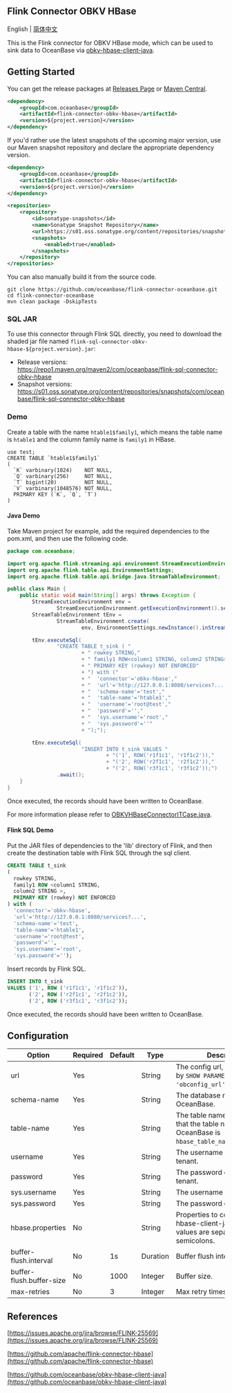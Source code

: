 ## Flink Connector OBKV HBase

English | [简体中文](flink-connector-obkv-hbase_cn.md)

This is the Flink connector for OBKV HBase mode, which can be used to sink data to OceanBase via [obkv-hbase-client-java](https://github.com/oceanbase/obkv-hbase-client-java).

## Getting Started

You can get the release packages at [Releases Page](https://github.com/oceanbase/flink-connector-oceanbase/releases) or [Maven Central](https://central.sonatype.com/artifact/com.oceanbase/flink-connector-obkv-hbase).

```xml
<dependency>
    <groupId>com.oceanbase</groupId>
    <artifactId>flink-connector-obkv-hbase</artifactId>
    <version>${project.version}</version>
</dependency>
```

If you'd rather use the latest snapshots of the upcoming major version, use our Maven snapshot repository and declare the appropriate dependency version.

```xml
<dependency>
    <groupId>com.oceanbase</groupId>
    <artifactId>flink-connector-obkv-hbase</artifactId>
    <version>${project.version}</version>
</dependency>

<repositories>
    <repository>
        <id>sonatype-snapshots</id>
        <name>Sonatype Snapshot Repository</name>
        <url>https://s01.oss.sonatype.org/content/repositories/snapshots/</url>
        <snapshots>
            <enabled>true</enabled>
        </snapshots>
    </repository>
</repositories>
```

You can also manually build it from the source code.

```shell
git clone https://github.com/oceanbase/flink-connector-oceanbase.git
cd flink-connector-oceanbase
mvn clean package -DskipTests
```

### SQL JAR

To use this connector through Flink SQL directly, you need to download the shaded jar file named `flink-sql-connector-obkv-hbase-${project.version}.jar`:

- Release versions: https://repo1.maven.org/maven2/com/oceanbase/flink-sql-connector-obkv-hbase
- Snapshot versions: https://s01.oss.sonatype.org/content/repositories/snapshots/com/oceanbase/flink-sql-connector-obkv-hbase

### Demo

Create a table with the name `htable1$family1`, which means the table name is `htable1` and the column family name is `family1` in HBase.

```mysql
use test;
CREATE TABLE `htable1$family1`
(
  `K` varbinary(1024)    NOT NULL,
  `Q` varbinary(256)     NOT NULL,
  `T` bigint(20)         NOT NULL,
  `V` varbinary(1048576) NOT NULL,
  PRIMARY KEY (`K`, `Q`, `T`)
)
```

#### Java Demo

Take Maven project for example, add the required dependencies to the pom.xml, and then use the following code.

```java
package com.oceanbase;

import org.apache.flink.streaming.api.environment.StreamExecutionEnvironment;
import org.apache.flink.table.api.EnvironmentSettings;
import org.apache.flink.table.api.bridge.java.StreamTableEnvironment;

public class Main {
    public static void main(String[] args) throws Exception {
        StreamExecutionEnvironment env =
                StreamExecutionEnvironment.getExecutionEnvironment().setParallelism(1);
        StreamTableEnvironment tEnv =
                StreamTableEnvironment.create(
                        env, EnvironmentSettings.newInstance().inStreamingMode().build());

        tEnv.executeSql(
                "CREATE TABLE t_sink ( "
                        + " rowkey STRING,"
                        + " family1 ROW<column1 STRING, column2 STRING>,"
                        + " PRIMARY KEY (rowkey) NOT ENFORCED"
                        + ") with ("
                        + "  'connector'='obkv-hbase',"
                        + "  'url'='http://127.0.0.1:8080/services?...',"
                        + "  'schema-name'='test',"
                        + "  'table-name'='htable1',"
                        + "  'username'='root@test',"
                        + "  'password'='',"
                        + "  'sys.username'='root',"
                        + "  'sys.password'=''"
                        + ");");

        tEnv.executeSql(
                        "INSERT INTO t_sink VALUES "
                                + "('1', ROW('r1f1c1', 'r1f1c2')),"
                                + "('2', ROW('r2f1c1', 'r2f1c2')),"
                                + "('2', ROW('r3f1c1', 'r3f1c2'));")
                .await();
    }
}
```

Once executed, the records should have been written to OceanBase.

For more information please refer to [OBKVHBaseConnectorITCase.java](../../flink-connector-obkv-hbase/src/test/java/com/oceanbase/connector/flink/OBKVHBaseConnectorITCase.java).

#### Flink SQL Demo

Put the JAR files of dependencies to the 'lib' directory of Flink, and then create the destination table with Flink SQL through the sql client.

```sql
CREATE TABLE t_sink
(
  rowkey STRING,
  family1 ROW <column1 STRING,
  column2 STRING >,
  PRIMARY KEY (rowkey) NOT ENFORCED
) with (
  'connector'='obkv-hbase',
  'url'='http://127.0.0.1:8080/services?...',
  'schema-name'='test',
  'table-name'='htable1',
  'username'='root@test',
  'password'='',
  'sys.username'='root',
  'sys.password'='');
```

Insert records by Flink SQL.

```sql
INSERT INTO t_sink
VALUES ('1', ROW ('r1f1c1', 'r1f1c2')),
       ('2', ROW ('r2f1c1', 'r2f1c2')),
       ('2', ROW ('r3f1c1', 'r3f1c2'));
```

Once executed, the records should have been written to OceanBase.

## Configuration

|          Option          | Required | Default |   Type   |                                                 Description                                                  |
|--------------------------|----------|---------|----------|--------------------------------------------------------------------------------------------------------------|
| url                      | Yes      |         | String   | The config url, can be queried by <code>SHOW PARAMETERS LIKE 'obconfig_url'</code>.                          |
| schema-name              | Yes      |         | String   | The database name of OceanBase.                                                                              |
| table-name               | Yes      |         | String   | The table name of HBase, note that the table name in OceanBase is <code>hbase_table_name$family_name</code>. |
| username                 | Yes      |         | String   | The username of non-sys tenant.                                                                              |
| password                 | Yes      |         | String   | The password of non-sys tenant.                                                                              |
| sys.username             | Yes      |         | String   | The username of sys tenant.                                                                                  |
| sys.password             | Yes      |         | String   | The password of sys tenant.                                                                                  |
| hbase.properties         | No       |         | String   | Properties to configure 'obkv-hbase-client-java', multiple values are separated by semicolons.               |
| buffer-flush.interval    | No       | 1s      | Duration | Buffer flush interval.                                                                                       |
| buffer-flush.buffer-size | No       | 1000    | Integer  | Buffer size.                                                                                                 |
| max-retries              | No       | 3       | Integer  | Max retry times on failure.                                                                                  |

## References

[https://issues.apache.org/jira/browse/FLINK-25569](https://issues.apache.org/jira/browse/FLINK-25569)

[https://github.com/apache/flink-connector-hbase](https://github.com/apache/flink-connector-hbase)

[https://github.com/oceanbase/obkv-hbase-client-java](https://github.com/oceanbase/obkv-hbase-client-java)

